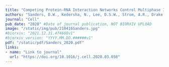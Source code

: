 ```yaml
---
title: "Competing Protein-RNA Interaction Networks Control Multiphase Intracellular Organization"
authors: "Sanders, D.W., Kedersha, N., Lee, D.S.W., Strom, A.R., Drake, V., Riback, J.A., Bracha, D., **Eeftens, J.M.**, Iwanicki, A., Wang, A., Wei, M.T., Whitney, G., Lyons, S.M., Anderson, P., Jacobs, W.M., Ivanov, P., Brangwynne, C.P."
journal: "Cell"
pub_date: "2020" #Date of journal publication, NOT BIORXIV UPLOAD
image: "/static/img/pub/210416Sanders.jpg"
#biorxiv: "2021.12.31.474660v1"
#biorxiv_version: "YYYY.MM.DD.######v1"
pdf: "/static/pdf/Sanders_2020.pdf"
links:
- name: "Link to journal"
  url: "https://doi.org/10.1016/j.cell.2020.03.050"
---
```

